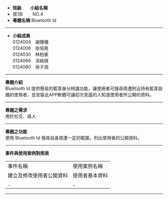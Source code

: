 * <strong>班級　　小組名稱</strong>
* 資3B　　 NO.4
* <strong>專題名稱</strong>  Bluetooth Id
<hr>

* <strong>小組成員</strong><br>
0124004　謝靜儀<br>
0124008　徐培堯<br>
0124030　林柏豪<br>
0124066　涂絖祺<br>
0124080　徐子涵<br>
<hr>

<b>專題介紹</b><br>
Bluetooth Id 提供簡易的藍芽身分辨識功能，讓使用者可搜尋周遭附近持有藍芽設備的使用者，且安裝此APP軟體可讓初次見面的人知道使用者所公開的資料。
<hr>

<b>專題之需求</b><br>
用於社交、尋人
<hr>

<b>專題之功能</b><br>
使用 Bluetooth Id 搜尋自身周遭一定的範圍，列出使用者的公開資料。
<hr>

<b>事件與使用案例對照表</b><br>
	<table>
		<tr>
			<td>事件名稱</td>
			<td>使用案例名稱</td>
		</tr>
		<tr>
			<td>建立及修改使用者公開資料</td>
			<td>使用者基本資料</td>
		</tr>
		<tr>
			<td>..</td>
			<td>..</td>
		</tr>
	</table>
<hr>

